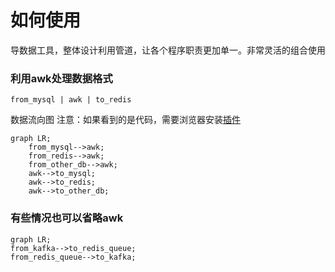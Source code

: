 
# 如何使用
导数据工具，整体设计利用管道，让各个程序职责更加单一。非常灵活的组合使用

### 利用awk处理数据格式
```shell script
from_mysql | awk | to_redis
```
数据流向图
注意：如果看到的是代码，需要浏览器安装[插件](https://chrome.google.com/webstore/detail/github-%20-mermaid/goiiopgdnkogdbjmncgedmgpoajilohe)  
```mermaid
graph LR;
    from_mysql-->awk;
    from_redis-->awk;
    from_other_db-->awk;
    awk-->to_mysql;
    awk-->to_redis;
    awk-->to_other_db;
```
### 有些情况也可以省略awk
```mermaid
graph LR;
from_kafka-->to_redis_queue;
from_redis_queue-->to_kafka;
```

